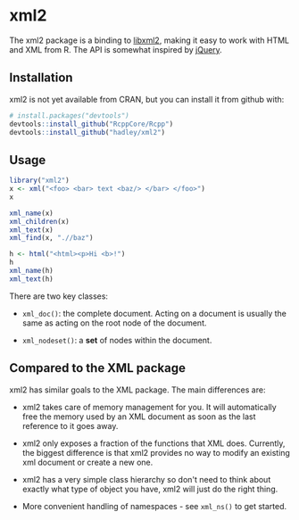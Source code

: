 # xml2

The xml2 package is a binding to [libxml2](http://xmlsoft.org), making it easy to work with HTML and XML from R. The API is somewhat inspired by [jQuery](http://jquery.com).

## Installation

xml2 is not yet available from CRAN, but you can install it from github with:

```R
# install.packages("devtools")
devtools::install_github("RcppCore/Rcpp")
devtools::install_github("hadley/xml2")
```

## Usage

```R
library("xml2")
x <- xml("<foo> <bar> text <baz/> </bar> </foo>")
x

xml_name(x)
xml_children(x)
xml_text(x)
xml_find(x, ".//baz")

h <- html("<html><p>Hi <b>!")
h
xml_name(h)
xml_text(h)
```

There are two key classes:

* `xml_doc()`: the complete document. Acting on a document is usually the same 
  as acting on the root node of the document.

* `xml_nodeset()`: a __set__ of nodes within the document.

## Compared to the XML package

xml2 has similar goals to the XML package. The main differences are:

* xml2 takes care of memory management for you. It will automatically
  free the memory used by an XML document as soon as the last reference
  to it goes away.

* xml2 only exposes a fraction of the functions that XML does. Currently,
  the biggest difference is that xml2 provides no way to modify an existing
  xml document or create a new one.

* xml2 has a very simple class hierarchy so don't need to think about exactly 
  what type of object you have, xml2 will just do the right thing.

* More convenient handling of namespaces - see `xml_ns()` to get started.

